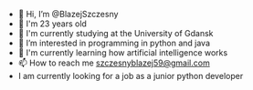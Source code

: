 - 👋 Hi, I’m @BlazejSzczesny
- :birthday: I'm 23 years old
- :open_book: I'm currently studying at the University of Gdansk
- 👀 I’m interested in programming in python and java
- 🌱 I'm currently learning how artificial intelligence works
- 📫 How to reach me szczesnyblazej59@gmail.com
- I am currently looking for a job as a junior python developer
